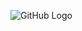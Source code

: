 ![GitHub Logo](https://bucket.mlcdn.com/a/714/714749/images/526eefd365cb43f305965c9dd7e13feebadaa517.png/5f4a3337a45125ad24634c9416369bab90291a28.png)
